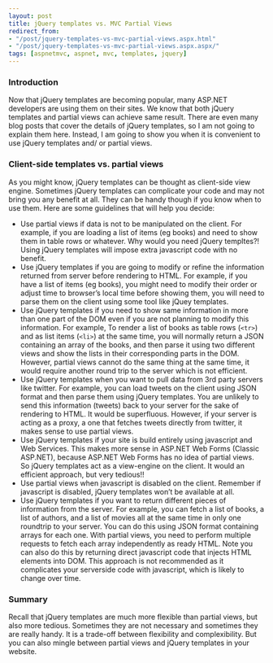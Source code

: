 ```yaml
---
layout: post
title: jQuery templates vs. MVC Partial Views
redirect_from:
- "/post/jquery-templates-vs-mvc-partial-views.aspx.html"
- "/post/jquery-templates-vs-mvc-partial-views.aspx.aspx/"
tags: [aspnetmvc, aspnet, mvc, templates, jquery]
---
```


### Introduction

Now that jQuery templates are becoming popular, many ASP.NET developers are using them on their sites. We know that both jQuery templates and partial views can achieve same result. There are even many blog posts that cover the details of jQuery templates, so I am not going to explain them here. Instead, I am going to show you when it is convenient to use jQuery templates and/ or partial views.

### Client-side templates vs. partial views

As you might know, jQuery templates can be thought as client-side view engine. Sometimes jQuery templates can complicate your code and may not bring you any benefit at all. They can be handy though if you know when to use them. Here are some guidelines that will help you decide:

 

*    Use partial views if data is not to be manipulated on the client. For example, if you are loading a list of items (eg books) and need to show them in table rows or whatever. Why would you need jQuery templtes?!
    Using jQuery templates will impose extra javascript code with no benefit.
*    Use jQuery templates if you are going to modify or refine the information returned from server before rendering to HTML. For example, if you have a list of items (eg books), you might need to modify their order or adjust time to browser’s local time before showing them, you will need to parse them on the client using some tool like jQuey templates.
*    Use jQuery templates if you need to show same information in more than one part of the DOM even if you are not planning to modify this information. For example, To render a list of books as table rows (`<tr>`) and as list items (`<li>`) at the same time, you will normally return a JSON containing an array of the books, and then parse it using two different views and show the lists in their corresponding parts in the DOM. However, partial views cannot do the same thing at the same time, it would require another round trip to the server which is not efficient.
*    Use jQuery templates when you want to pull data from 3rd party servers like twitter. For example, you can load tweets on the client using JSON format and then parse them using jQuery templates. You are unlikely to send this information (tweets) back to your server for the sake of rendering to HTML. It would be superfluous. However, if your server is acting as a proxy, a one that fetches tweets directly from twitter, it makes sense to use partial views.
*    Use jQuery templates if your site is build entirely using javascript and Web Services. This makes more sense in ASP.NET Web Forms (Classic ASP.NET), because ASP.NET Web Forms has no idea of partial views. So jQuery templates act as a view-engine on the client. It would an efficient approach, but very tedious!!
*    Use partial views when javascript is disabled on the client. Remember if javascript is disabled, jQuery templates won’t be available at all.
*    Use jQuery templates if you want to return different pieces of information from the server. For example, you can fetch a list of books, a list of authors, and a list of movies all at the same time in only one roundtrip to your server. You can do this using JSON format containing arrays for each one. With partial views, you need to perform multiple requests to fetch each array independently as ready HTML. Note you can also do this by returning direct javascript code that injects HTML elements into DOM. This approach is not recommended as it complicates your serverside code with javascript, which is likely to change over time.

### Summary

Recall that jQuery templates are much more flexible than partial views, but also more tedious. Sometimes they are not necessary and sometimes they are really handy. It is a trade-off between flexibility and complexibility. But you can also mingle between partial views and jQuery templates in your website.
